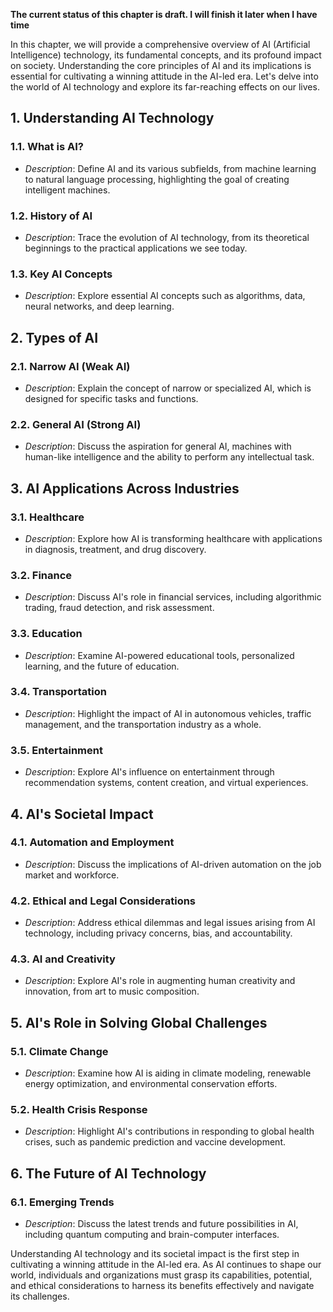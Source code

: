 **The current status of this chapter is draft. I will finish it later when I have time**

In this chapter, we will provide a comprehensive overview of AI (Artificial Intelligence) technology, its fundamental concepts, and its profound impact on society. Understanding the core principles of AI and its implications is essential for cultivating a winning attitude in the AI-led era. Let's delve into the world of AI technology and explore its far-reaching effects on our lives.

**1. Understanding AI Technology**
----------------------------------

### 1.1. **What is AI?**

* *Description*: Define AI and its various subfields, from machine learning to natural language processing, highlighting the goal of creating intelligent machines.

### 1.2. **History of AI**

* *Description*: Trace the evolution of AI technology, from its theoretical beginnings to the practical applications we see today.

### 1.3. **Key AI Concepts**

* *Description*: Explore essential AI concepts such as algorithms, data, neural networks, and deep learning.

**2. Types of AI**
------------------

### 2.1. **Narrow AI (Weak AI)**

* *Description*: Explain the concept of narrow or specialized AI, which is designed for specific tasks and functions.

### 2.2. **General AI (Strong AI)**

* *Description*: Discuss the aspiration for general AI, machines with human-like intelligence and the ability to perform any intellectual task.

**3. AI Applications Across Industries**
----------------------------------------

### 3.1. **Healthcare**

* *Description*: Explore how AI is transforming healthcare with applications in diagnosis, treatment, and drug discovery.

### 3.2. **Finance**

* *Description*: Discuss AI's role in financial services, including algorithmic trading, fraud detection, and risk assessment.

### 3.3. **Education**

* *Description*: Examine AI-powered educational tools, personalized learning, and the future of education.

### 3.4. **Transportation**

* *Description*: Highlight the impact of AI in autonomous vehicles, traffic management, and the transportation industry as a whole.

### 3.5. **Entertainment**

* *Description*: Explore AI's influence on entertainment through recommendation systems, content creation, and virtual experiences.

**4. AI's Societal Impact**
---------------------------

### 4.1. **Automation and Employment**

* *Description*: Discuss the implications of AI-driven automation on the job market and workforce.

### 4.2. **Ethical and Legal Considerations**

* *Description*: Address ethical dilemmas and legal issues arising from AI technology, including privacy concerns, bias, and accountability.

### 4.3. **AI and Creativity**

* *Description*: Explore AI's role in augmenting human creativity and innovation, from art to music composition.

**5. AI's Role in Solving Global Challenges**
---------------------------------------------

### 5.1. **Climate Change**

* *Description*: Examine how AI is aiding in climate modeling, renewable energy optimization, and environmental conservation efforts.

### 5.2. **Health Crisis Response**

* *Description*: Highlight AI's contributions in responding to global health crises, such as pandemic prediction and vaccine development.

**6. The Future of AI Technology**
----------------------------------

### 6.1. **Emerging Trends**

* *Description*: Discuss the latest trends and future possibilities in AI, including quantum computing and brain-computer interfaces.

Understanding AI technology and its societal impact is the first step in cultivating a winning attitude in the AI-led era. As AI continues to shape our world, individuals and organizations must grasp its capabilities, potential, and ethical considerations to harness its benefits effectively and navigate its challenges.
